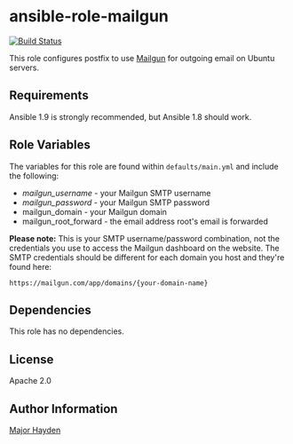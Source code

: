 
ansible-role-mailgun
===============

[![Build Status](https://travis-ci.org/major/ansible-mailgun.svg?branch=master)](https://travis-ci.org/major/ansible-mailgun)

This role configures postfix to use [Mailgun](http://mailgun.com) for outgoing
email on Ubuntu servers.


Requirements
------------

Ansible 1.9 is strongly recommended, but Ansible 1.8 should work.


Role Variables
--------------

The variables for this role are found within `defaults/main.yml` and include
the following:

* _mailgun_username_ - your Mailgun SMTP username
* _mailgun_password_ - your Mailgun SMTP password
* mailgun_domain - your Mailgun domain
* mailgun_root_forward - the email address root's email is forwarded

**Please note:** This is your SMTP username/password combination, not the
credentials you use to access the Mailgun dashboard on the website. The SMTP
credentials should be different for each domain you host and they're found
here:

    https://mailgun.com/app/domains/{your-domain-name}

Dependencies
------------

This role has no dependencies.


License
-------

Apache 2.0


Author Information
------------------

[Major Hayden](http://majorhayden.com)
